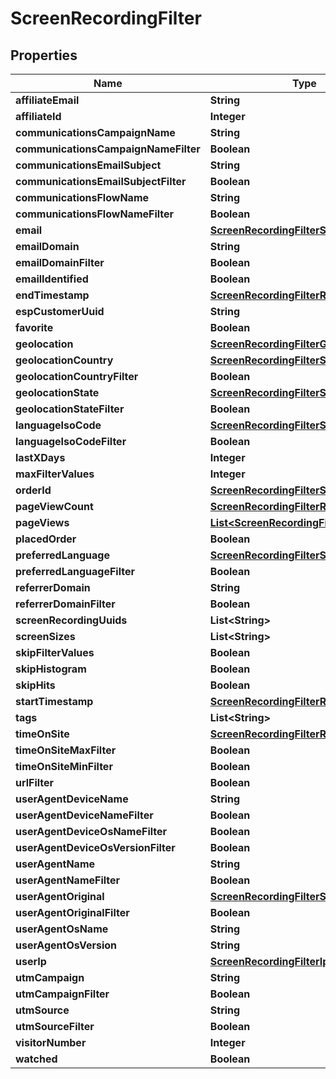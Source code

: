 

# ScreenRecordingFilter


## Properties

| Name | Type | Description | Notes |
|------------ | ------------- | ------------- | -------------|
|**affiliateEmail** | **String** |  |  [optional] |
|**affiliateId** | **Integer** |  |  [optional] |
|**communicationsCampaignName** | **String** |  |  [optional] |
|**communicationsCampaignNameFilter** | **Boolean** |  |  [optional] |
|**communicationsEmailSubject** | **String** |  |  [optional] |
|**communicationsEmailSubjectFilter** | **Boolean** |  |  [optional] |
|**communicationsFlowName** | **String** |  |  [optional] |
|**communicationsFlowNameFilter** | **Boolean** |  |  [optional] |
|**email** | [**ScreenRecordingFilterStringSearch**](ScreenRecordingFilterStringSearch.md) |  |  [optional] |
|**emailDomain** | **String** |  |  [optional] |
|**emailDomainFilter** | **Boolean** |  |  [optional] |
|**emailIdentified** | **Boolean** |  |  [optional] |
|**endTimestamp** | [**ScreenRecordingFilterRangeDate**](ScreenRecordingFilterRangeDate.md) |  |  [optional] |
|**espCustomerUuid** | **String** |  |  [optional] |
|**favorite** | **Boolean** |  |  [optional] |
|**geolocation** | [**ScreenRecordingFilterGeoDistance**](ScreenRecordingFilterGeoDistance.md) |  |  [optional] |
|**geolocationCountry** | [**ScreenRecordingFilterStringSearch**](ScreenRecordingFilterStringSearch.md) |  |  [optional] |
|**geolocationCountryFilter** | **Boolean** |  |  [optional] |
|**geolocationState** | [**ScreenRecordingFilterStringSearch**](ScreenRecordingFilterStringSearch.md) |  |  [optional] |
|**geolocationStateFilter** | **Boolean** |  |  [optional] |
|**languageIsoCode** | [**ScreenRecordingFilterStringSearch**](ScreenRecordingFilterStringSearch.md) |  |  [optional] |
|**languageIsoCodeFilter** | **Boolean** |  |  [optional] |
|**lastXDays** | **Integer** |  |  [optional] |
|**maxFilterValues** | **Integer** |  |  [optional] |
|**orderId** | [**ScreenRecordingFilterStringSearch**](ScreenRecordingFilterStringSearch.md) |  |  [optional] |
|**pageViewCount** | [**ScreenRecordingFilterRangeInteger**](ScreenRecordingFilterRangeInteger.md) |  |  [optional] |
|**pageViews** | [**List&lt;ScreenRecordingFilterPageView&gt;**](ScreenRecordingFilterPageView.md) |  |  [optional] |
|**placedOrder** | **Boolean** |  |  [optional] |
|**preferredLanguage** | [**ScreenRecordingFilterStringSearch**](ScreenRecordingFilterStringSearch.md) |  |  [optional] |
|**preferredLanguageFilter** | **Boolean** |  |  [optional] |
|**referrerDomain** | **String** |  |  [optional] |
|**referrerDomainFilter** | **Boolean** |  |  [optional] |
|**screenRecordingUuids** | **List&lt;String&gt;** |  |  [optional] |
|**screenSizes** | **List&lt;String&gt;** |  |  [optional] |
|**skipFilterValues** | **Boolean** |  |  [optional] |
|**skipHistogram** | **Boolean** |  |  [optional] |
|**skipHits** | **Boolean** |  |  [optional] |
|**startTimestamp** | [**ScreenRecordingFilterRangeDate**](ScreenRecordingFilterRangeDate.md) |  |  [optional] |
|**tags** | **List&lt;String&gt;** |  |  [optional] |
|**timeOnSite** | [**ScreenRecordingFilterRangeInteger**](ScreenRecordingFilterRangeInteger.md) |  |  [optional] |
|**timeOnSiteMaxFilter** | **Boolean** |  |  [optional] |
|**timeOnSiteMinFilter** | **Boolean** |  |  [optional] |
|**urlFilter** | **Boolean** |  |  [optional] |
|**userAgentDeviceName** | **String** |  |  [optional] |
|**userAgentDeviceNameFilter** | **Boolean** |  |  [optional] |
|**userAgentDeviceOsNameFilter** | **Boolean** |  |  [optional] |
|**userAgentDeviceOsVersionFilter** | **Boolean** |  |  [optional] |
|**userAgentName** | **String** |  |  [optional] |
|**userAgentNameFilter** | **Boolean** |  |  [optional] |
|**userAgentOriginal** | [**ScreenRecordingFilterStringSearch**](ScreenRecordingFilterStringSearch.md) |  |  [optional] |
|**userAgentOriginalFilter** | **Boolean** |  |  [optional] |
|**userAgentOsName** | **String** |  |  [optional] |
|**userAgentOsVersion** | **String** |  |  [optional] |
|**userIp** | [**ScreenRecordingFilterIpSearch**](ScreenRecordingFilterIpSearch.md) |  |  [optional] |
|**utmCampaign** | **String** |  |  [optional] |
|**utmCampaignFilter** | **Boolean** |  |  [optional] |
|**utmSource** | **String** |  |  [optional] |
|**utmSourceFilter** | **Boolean** |  |  [optional] |
|**visitorNumber** | **Integer** |  |  [optional] |
|**watched** | **Boolean** |  |  [optional] |



